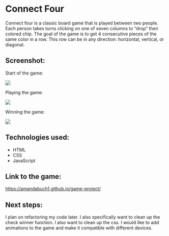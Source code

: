 # Connect Four

Connect four is a classic board game that is played between two people. Each person takes turns clicking on one of seven columns to “drop” their colored chip. The goal of the game is to get 4 consecutive pieces of the same color in a row.  This row can be in any direction: horizontal, vertical, or diagonal. 

## Screenshot:

Start of the game:

<img src="https://i.imgur.com/pCyyifO.png">

Playing the game:

<img src="https://i.imgur.com/bIPBqHU.png">

Winning the game:

<img src="https://i.imgur.com/rFiw3OO.png">


## Technologies used:

- HTML
- CSS
- JavaScript

## Link to the game:

https://amandabuch1.github.io/game-project/

## Next steps:

I plan on refactoring my code later. I also specifically want to clean up the check winner function. I also want to clean up the css. I would like to add animations to the game and make it compatible with different devices.


